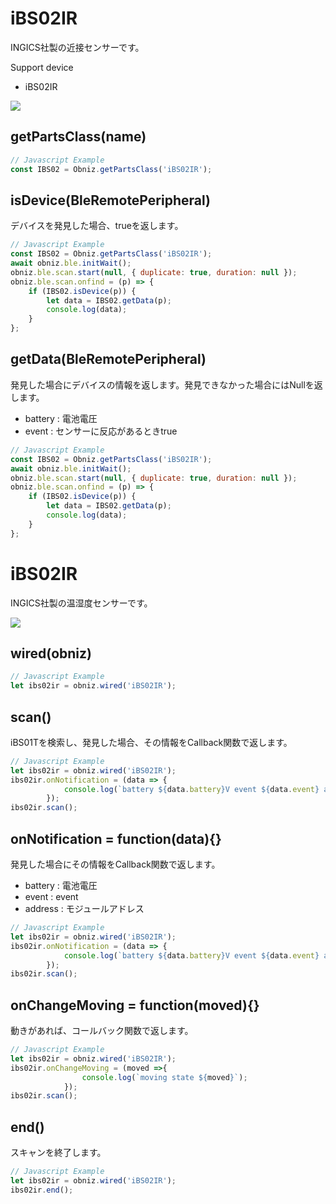 # iBS02IR

INGICS社製の近接センサーです。

Support device

- iBS02IR

![](image.jpg)


## getPartsClass(name)

```javascript
// Javascript Example
const IBS02 = Obniz.getPartsClass('iBS02IR');
```

## isDevice(BleRemotePeripheral)

デバイスを発見した場合、trueを返します。

```javascript
// Javascript Example
const IBS02 = Obniz.getPartsClass('iBS02IR');
await obniz.ble.initWait();
obniz.ble.scan.start(null, { duplicate: true, duration: null });
obniz.ble.scan.onfind = (p) => {
    if (IBS02.isDevice(p)) {
        let data = IBS02.getData(p);
        console.log(data);
    }
};
```

## getData(BleRemotePeripheral)

発見した場合にデバイスの情報を返します。発見できなかった場合にはNullを返します。

- battery : 電池電圧
- event : センサーに反応があるときtrue

```javascript
// Javascript Example
const IBS02 = Obniz.getPartsClass('iBS02IR');
await obniz.ble.initWait();
obniz.ble.scan.start(null, { duplicate: true, duration: null });
obniz.ble.scan.onfind = (p) => {
    if (IBS02.isDevice(p)) {
        let data = IBS02.getData(p);
        console.log(data);
    }
};
```


# iBS02IR
INGICS社製の温湿度センサーです。

![](image.jpg)


## wired(obniz)

```javascript
// Javascript Example
let ibs02ir = obniz.wired('iBS02IR');
```

## scan()

iBS01Tを検索し、発見した場合、その情報をCallback関数で返します。

```javascript
// Javascript Example
let ibs02ir = obniz.wired('iBS02IR');
ibs02ir.onNotification = (data => {
            console.log(`battery ${data.battery}V event ${data.event} address ${data.address}`);
        });
ibs02ir.scan();
```

## onNotification = function(data){}

発見した場合にその情報をCallback関数で返します。

- battery : 電池電圧
- event : event
- address : モジュールアドレス

```javascript
// Javascript Example
let ibs02ir = obniz.wired('iBS02IR');
ibs02ir.onNotification = (data => {
            console.log(`battery ${data.battery}V event ${data.event} address ${data.address}`);
        });
ibs02ir.scan();
```


## onChangeMoving = function(moved){}

動きがあれば、コールバック関数で返します。

```javascript
// Javascript Example
let ibs02ir = obniz.wired('iBS02IR');
ibs02ir.onChangeMoving = (moved =>{
                console.log(`moving state ${moved}`);
            });
ibs02ir.scan();
```

## end()

スキャンを終了します。

```javascript
// Javascript Example
let ibs02ir = obniz.wired('iBS02IR');
ibs02ir.end();
```
